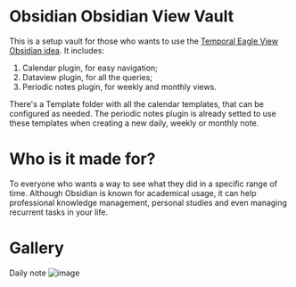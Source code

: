 # Obsidian Obsidian View Vault
This is a setup vault for those who wants to use the [Temporal Eagle View Obsidian idea](https://medium.com/@paulloc/why-using-a-temporal-eagle-view-on-obsidian-will-boost-your-productivity-6ca09caa85b).
It includes:
1. Calendar plugin, for easy navigation;
2. Dataview plugin, for all the queries;
3. Periodic notes plugin, for weekly and monthly views.

There's a Template folder with all the calendar templates, that can be configured as needed.
The periodic notes plugin is already setted to use these templates when creating a new daily, weekly or monthly note.
# Who is it made for?
To everyone who wants a way to see what they did in a specific range of time. 
Although Obsidian is known for academical usage, it can help professional knowledge management, personal studies and even managing recurrent tasks in your life.
# Gallery
Daily note
![image](https://github.com/phenricor/eagle-view-obsidian-vault/assets/160801118/53d06e47-ce0a-4372-a5d4-1b20d8958143)
